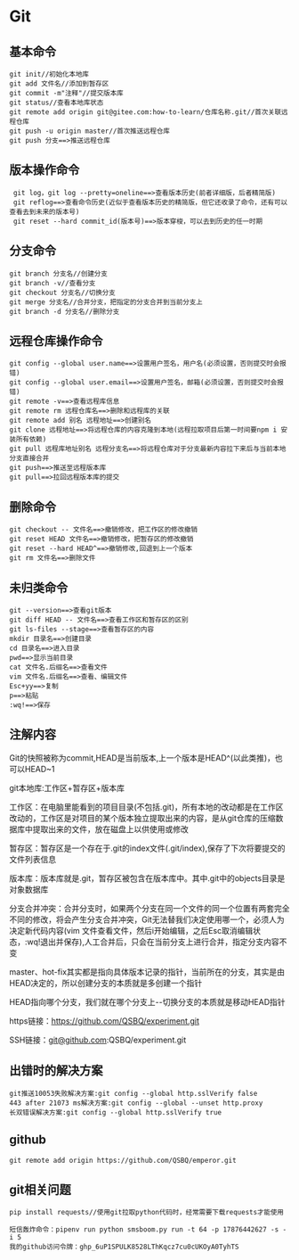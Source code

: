 # Git

## 基本命令

```
git init//初始化本地库
git add 文件名//添加到暂存区
git commit -m"注释"//提交版本库
git status//查看本地库状态
git remote add origin git@gitee.com:how-to-learn/仓库名称.git//首次关联远程仓库
git push -u origin master//首次推送远程仓库
git push 分支==>推送远程仓库
```

## 版本操作命令

```
 git log，git log --pretty=oneline==>查看版本历史(前者详细版，后者精简版)
 git reflog==>查看命令历史(近似于查看版本历史的精简版，但它还收录了命令，还有可以查看去到未来的版本号)
 git reset --hard commit_id(版本号)==>版本穿梭，可以去到历史的任一时期
```

## 分支命令

```
git branch 分支名//创建分支
git branch -v//查看分支
git checkout 分支名//切换分支
git merge 分支名//合并分支，把指定的分支合并到当前分支上
git branch -d 分支名//删除分支
```

## 远程仓库操作命令

```
git config --global user.name==>设置用户签名，用户名(必须设置，否则提交时会报错)
git config --global user.email==>设置用户签名，邮箱(必须设置，否则提交时会报错)
git remote -v==>查看远程库信息
git remote rm 远程仓库名==>删除和远程库的关联
git remote add 别名 远程地址==>创建别名
git clone 远程地址==>将远程仓库的内容克隆到本地(远程拉取项目后第一时间要npm i 安装所有依赖)
git pull 远程库地址别名 远程分支名==>将远程仓库对于分支最新内容拉下来后与当前本地分支直接合并
git push==>推送至远程版本库
git pull==>拉回远程版本库的提交
```

## 删除命令

```
git checkout -- 文件名==>撤销修改，把工作区的修改撤销
git reset HEAD 文件名==>撤销修改，把暂存区的修改撤销
git reset --hard HEAD^==>撤销修改,回退到上一个版本
git rm 文件名==>删除文件
```

## 未归类命令

```
git --version==>查看git版本
git diff HEAD -- 文件名==>查看工作区和暂存区的区别
git ls-files --stage==>查看暂存区的内容
mkdir 目录名==>创建目录
cd 目录名==>进入目录
pwd==>显示当前目录
cat 文件名.后缀名==>查看文件
vim 文件名.后缀名==>查看、编辑文件
Esc+yy==>复制
p==>粘贴
:wq!==>保存
```

## 注解内容

Git的快照被称为commit,HEAD是当前版本,上一个版本是HEAD^(以此类推)，也可以HEAD~1

git本地库:工作区+暂存区+版本库

工作区：在电脑里能看到的项目目录(不包括.git)，所有本地的改动都是在工作区改动的，工作区是对项目的某个版本独立提取出来的内容，是从git仓库的压缩数据库中提取出来的文件，放在磁盘上以供使用或修改

暂存区：暂存区是一个存在于.git的index文件(.git/index),保存了下次将要提交的文件列表信息

版本库：版本库就是.git，暂存区被包含在版本库中。其中.git中的objects目录是对象数据库

分支合并冲突：合并分支时，如果两个分支在同一个文件的同一个位置有两套完全不同的修改，将会产生分支合并冲突，Git无法替我们决定使用哪一个，必须人为决定新代码内容(vim 文件查看文件，然后i开始编辑，之后Esc取消编辑状态，:wq!退出并保存),人工合并后，只会在当前分支上进行合并，指定分支内容不变

master、hot-fix其实都是指向具体版本记录的指针，当前所在的分支，其实是由HEAD决定的，所以创建分支的本质就是多创建一个指针

HEAD指向哪个分支，我们就在哪个分支上--切换分支的本质就是移动HEAD指针

https链接：https://github.com/QSBQ/experiment.git

SSH链接：git@github.com:QSBQ/experiment.git

## 出错时的解决方案

```
git推送10053失败解决方案:git config --global http.sslVerify false
443 after 21073 ms解决方案:git config --global --unset http.proxy
长双错误解决方案:git config --global http.sslVerify true
```

## github

```
git remote add origin https://github.com/QSBQ/emperor.git
```

## git相关问题

```
pip install requests//使用git拉取python代码时，经常需要下载requests才能使用
```

```
短信轰炸命令：pipenv run python smsboom.py run -t 64 -p 17876442627 -s -i 5
我的github访问令牌：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
```